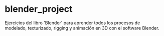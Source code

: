 # blender_project
Ejercicios del libro 'Blender' para aprender todos los procesos de modelado, texturizado, rigging y animación en 3D con el software Blender.
